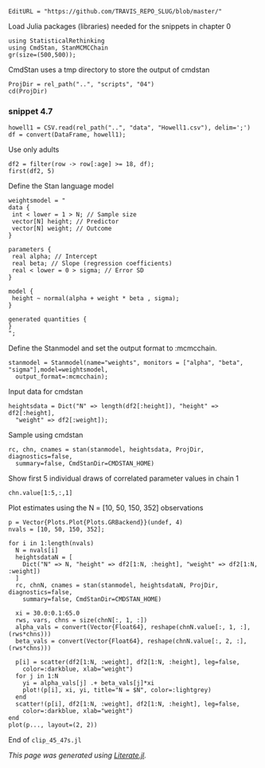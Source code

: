 ```@meta
EditURL = "https://github.com/TRAVIS_REPO_SLUG/blob/master/"
```

Load Julia packages (libraries) needed  for the snippets in chapter 0

```@example clip-45-47s
using StatisticalRethinking
using CmdStan, StanMCMCChain
gr(size=(500,500));
```

CmdStan uses a tmp directory to store the output of cmdstan

```@example clip-45-47s
ProjDir = rel_path("..", "scripts", "04")
cd(ProjDir)
```

### snippet 4.7

```@example clip-45-47s
howell1 = CSV.read(rel_path("..", "data", "Howell1.csv"), delim=';')
df = convert(DataFrame, howell1);
```

Use only adults

```@example clip-45-47s
df2 = filter(row -> row[:age] >= 18, df);
first(df2, 5)
```

Define the Stan language model

```@example clip-45-47s
weightsmodel = "
data {
 int < lower = 1 > N; // Sample size
 vector[N] height; // Predictor
 vector[N] weight; // Outcome
}

parameters {
 real alpha; // Intercept
 real beta; // Slope (regression coefficients)
 real < lower = 0 > sigma; // Error SD
}

model {
 height ~ normal(alpha + weight * beta , sigma);
}

generated quantities {
}
";
```

Define the Stanmodel and set the output format to :mcmcchain.

```@example clip-45-47s; continued = true
stanmodel = Stanmodel(name="weights", monitors = ["alpha", "beta", "sigma"],model=weightsmodel,
  output_format=:mcmcchain);
```

Input data for cmdstan

```@example clip-45-47s; continued = true
heightsdata = Dict("N" => length(df2[:height]), "height" => df2[:height],
  "weight" => df2[:weight]);
```

Sample using cmdstan

```@example clip-45-47s; continued = true
rc, chn, cnames = stan(stanmodel, heightsdata, ProjDir, diagnostics=false,
  summary=false, CmdStanDir=CMDSTAN_HOME)
```

Show first 5 individual draws of correlated parameter values in chain 1

```@example clip-45-47s
chn.value[1:5,:,1]
```

Plot estimates using the N = [10, 50, 150, 352] observations

```@example clip-45-47s
p = Vector{Plots.Plot{Plots.GRBackend}}(undef, 4)
nvals = [10, 50, 150, 352];
```

```@example clip-45-47s
for i in 1:length(nvals)
  N = nvals[i]
  heightsdataN = [
    Dict("N" => N, "height" => df2[1:N, :height], "weight" => df2[1:N, :weight])
  ]
  rc, chnN, cnames = stan(stanmodel, heightsdataN, ProjDir, diagnostics=false,
    summary=false, CmdStanDir=CMDSTAN_HOME)

  xi = 30.0:0.1:65.0
  rws, vars, chns = size(chnN[:, 1, :])
  alpha_vals = convert(Vector{Float64}, reshape(chnN.value[:, 1, :], (rws*chns)))
  beta_vals = convert(Vector{Float64}, reshape(chnN.value[:, 2, :], (rws*chns)))

  p[i] = scatter(df2[1:N, :weight], df2[1:N, :height], leg=false,
    color=:darkblue, xlab="weight")
  for j in 1:N
    yi = alpha_vals[j] .+ beta_vals[j]*xi
    plot!(p[i], xi, yi, title="N = $N", color=:lightgrey)
  end
  scatter!(p[i], df2[1:N, :weight], df2[1:N, :height], leg=false,
    color=:darkblue, xlab="weight")
end
plot(p..., layout=(2, 2))
```

End of `clip_45_47s.jl`

*This page was generated using [Literate.jl](https://github.com/fredrikekre/Literate.jl).*

